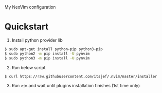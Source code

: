My NeoVim configuration

# Quickstart

1. Install python provider lib

```bash
$ sudo apt-get install python-pip python3-pip
$ sudo python2 -m pip install -U pynvim
$ sudo python3 -m pip install -U pynvim
```

2. Run below script

```bash
$ curl https://raw.githubusercontent.com/itsjef/.nvim/master/installer.sh | sh -
```

3. Run `vim` and wait until plugins installation finishes (1st time only)
